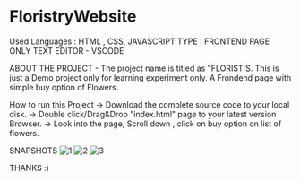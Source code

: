 # FloristryWebsite

Used Languages : HTML , CSS, JAVASCRIPT
TYPE : FRONTEND PAGE ONLY 
TEXT EDITOR - VSCODE 




ABOUT THE PROJECT -
 The project name is titled as "FLORIST'S. This is just a Demo project only for learning experiment only. A Frondend page with simple buy option of Flowers. 
 
 
 How to run this Project 
 -> Download the complete source code to your local disk. 
 -> Double click/Drag&Drop "index.html" page to your latest version Browser. 
 -> Look into the page, Scroll down , click on buy option on list of flowers. 
 
 SNAPSHOTS 
 ![1](https://user-images.githubusercontent.com/100416204/179821982-948a2e45-ceb9-47a5-8af8-2cb3a833e13e.png)
![2](https://user-images.githubusercontent.com/100416204/179822312-35318f09-6d5f-485b-918b-0437f5da353f.png)
![3](https://user-images.githubusercontent.com/100416204/179822374-9d332f38-3ee8-471d-9e24-d4ff81cea283.png)


THANKS :)
 
 
